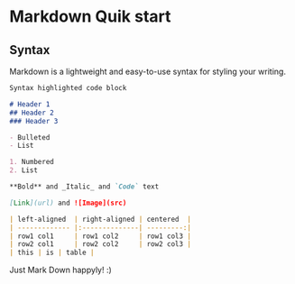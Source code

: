 # Markdown Quik start

##  Syntax
Markdown is a lightweight and easy-to-use syntax for styling your writing.

```markdown
Syntax highlighted code block

# Header 1
## Header 2
### Header 3

- Bulleted
- List

1. Numbered
2. List

**Bold** and _Italic_ and `Code` text

[Link](url) and ![Image](src)

| left-aligned  | right-aligned | centered  |
| ------------- |:--------------| ---------:|
| row1 col1     | row1 col2     | row1 col3 |
| row2 col1     | row2 col2     | row2 col3 |
| this | is | table |
```

Just Mark Down happyly! :)
